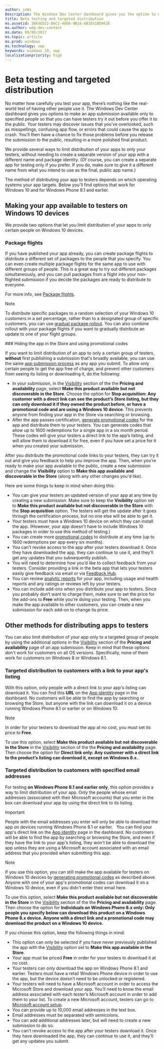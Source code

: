 ```yaml
---
author: jnHs
Description: The Windows Dev Center dashboard gives you the option to make your app available only to specified people so that you can have testers try it out before you offer it to the public.
title: Beta testing and targeted distribution
ms.assetid: 38E4ED22-D6C1-40D8-9B16-6B3E51BD962E
ms.author: wdg-dev-content
ms.date: 08/08/2017
ms.topic: article
ms.prod: windows
ms.technology: uwp
keywords: windows 10, uwp
localizationpriority: high
---
```


# Beta testing and targeted distribution

No matter how carefully you test your app, there’s nothing like the real-world test of having other people use it. The Windows Dev Center dashboard gives you options to make an app submission available only to specified people so that you can have testers try it out before you offer it to the public. Your testers may discover issues that you’ve overlooked, such as misspellings, confusing app flow, or errors that could cause the app to crash. You’ll then have a chance to fix those problems before you release the submission to the public, resulting in a more polished final product.

We provide several ways to limit distribution of your apps to only your testers, without needing to create a separate version of your app with a different name and package identity. (Of course, you can create a separate app for testing only if you prefer. If you do, make sure to give it a different name from what you intend to use as the final, public app name.)

The method of distributing your app to testers depends on which operating systems your app targets. Below you'll find options that work for Windows 10 and for Windows Phone 8.1 and earlier.

## Making your app available to testers on Windows 10 devices

We provide two options that let you limit distribution of your apps to only certain people on Windows 10 devices.

### Package flights

If you have published your app already, you can create package flights to distribute a different set of packages to the people that you specify. You can even create multiple package flights for the same app to use with different groups of people. This is a great way to try out different packages simultaneously, and you can pull packages from a flight into your non-flighted submission if you decide the packages are ready to distribute to everyone.

For more info, see [Package flights](package-flights.md).

> [!NOTE]
> To distribute specific packages to a random selection of your Windows 10 customers in a set percentage, rather than to a designated group of specific customers, you can use [gradual package rollout](gradual-package-rollout.md). You can also combine rollout with your package flights if you want to gradually distribute an update to one of your flight groups.

<span id="hide" />
### Hiding the app in the Store and using promotional codes

If you want to limit distribution of an app to only a certain group of testers, **without** first publishing a submission that's broadly available, you can use the same [app submission process](app-submissions.md) as any app you submit. To allow only certain people to get the app free of charge, and prevent other customers from seeing its listing or downloading it, do the following:

-   In your submission, in the [Visibility](set-app-pricing-and-availability.md#visibility) section of the the **Pricing and availability** page, select **Make this product available but not discoverable in the Store**.  Choose the option for **Stop acquisition: Any customer with a direct link can see the product’s Store listing, but they can only download it if they owned the product before, or have a promotional code and are using a Windows 10 device**. This prevents anyone from finding your app in the Store via searching or browsing.
-   After the app passes certification, [generate promotional codes](generate-promotional-codes.md) for the app and distribute them to your testers. You can generate codes that allow up to 1600 redemptions for a single app in a six month period. These codes will give your testers a direct link to the app’s listing, and will allow them to download it for free, even if you have set a price for it when you created your submission.

After you distribute the promotional code links to your testers, they can try it out and give you feedback to help you improve the app. Then, when you’re ready to make your app available to the public, create a new submission and change the **Visibility** option to **Make this app available and discoverable in the Store** (along with any other changes you'd like).

Here are some things to keep in mind when doing this:

-   You can give your testers an updated version of your app at any time by creating a new submission. Make sure to keep the **Visibility** option set to **Make this product available but not discoverable in the Store** with the **Stop acquisition** option. The testers will get the update after it goes through the certification process, but no one else will be able to get it.
-   Your testers must have a Windows 10 device on which they can install the app. (However, your app doesn't have to include Windows 10 packages in order to use this method of testing.)
-   You can create more [promotional codes](generate-promotional-codes.md) to distribute at any time (up to 1600 redemptions per app every six months).
-   You can’t revoke access to the app after your testers download it. Once they have downloaded the app, they can continue to use it, and they’ll get any updates that you subsequently publish.
-   You will need to determine how you’d like to collect feedback from your testers. Consider providing a link in the beta app that lets your testers easily give feedback via email or via [Feedback Hub](../monetize/launch-feedback-hub-from-your-app.md).
-   You can review [analytic reports](analytics.md) for your app, including usage and health reports and any ratings or reviews left by your testers.
-   You can include add-ons when you distribute your app to testers. Since you probably don’t want to charge them, make sure to set the price for the add-ons to **Free** while you’re doing your testing. Then, when you make the app available to other customers, you can create a new submission for each add-on to change its price.


## Other methods for distributing apps to testers

You can also limit distribution of your app only to a targeted group of people by using the additional options in the [Visibility](set-app-pricing-and-availability.md#visibility) section of the **Pricing and availability** page of an app submission. Keep in mind that these options don't work for customers on all OS versions. Specifically, none of them work for customers on Windows 8 or Windows 8.1.

### Targeted distribution to customers with a link to your app's listing

With this option, only people with a direct link to your app's listing can download it. You can find this **URL** on the [App identity](view-app-identity-details.md) page in the dashboard. No customers will be able to find the app by searching or browsing the Store, but anyone with the link can download it on a device running Windows Phone 8.1 or earlier or on Windows 10. 

> [!NOTE]
> In order for your testers to download the app at no cost, you must set its price to **Free**.

To use this option, select **Make this product available but not discoverable in the Store** in the [Visibility](set-app-pricing-and-availability.md#visibility) section of the the **Pricing and availability** page. Then choose the option for **Direct link only: Any customer with a direct link to the product’s listing can download it, except on Windows 8.x.**.  


### Targeted distribution to customers with specified email addresses

For testing **on Windows Phone 8.1 and earlier only**, this option provides a way to limit distribution of your app. Only the people whose email addresses (associated with their Microsoft accounts) that you enter in the box can download your app by using the direct link to its listing.

> [!IMPORTANT]
> People with the email addresses you enter will only be able to download the app on devices running Windows Phone 8.1 or earlier.
 
You can find your app's direct link on the [App identity](view-app-identity-details.md) page in the dashboard. No customers will be able to find the app by searching or browsing the Store, and even if they have the link to your app's listing, they won't be able to download the app unless they are using a Microsoft account associated with an email address that you provided when submitting this app.

> [!NOTE]
If you use this option, you can still make the app available for testers on Windows 10 devices by [generating promotional codes](generate-promotional-codes.md) as described above. Anyone with one of your app's promotional codes can download it on a Windows 10 device, even if you didn't enter their email here.

To use this option, select **Make this product available but not discoverable in the Store** in the [Visibility](set-app-pricing-and-availability.md#visibility) section of the the **Pricing and availability** page. Then choose the option for **Individuals on Windows Phone 8.x only: Only people you specify below can download this product on a Windows Phone 8.x device. Anyone with a direct link and a promotional code may download the product on a Windows 10 device.** 

If you choose this option, keep the following things in mind:

-   This option can only be selected if you have never previously published the app with the [Visibility](set-app-pricing-and-availability.md#visibility) option set to **Make this app available in the Store**.
-   Your app must be priced **Free** in order for your testers to download it at no cost.
-   Your testers can only download the app on Windows Phone 8.1 and earlier. Testers must have a retail Windows Phone device in order to use the app, but the device doesn’t need to be unlocked or registered.
-   Your testers will need to have a Microsoft account in order to access the Microsoft Store and download your app. You’ll need to know the email address associated with each tester’s Microsoft account in order to add them to your list. To create a new Microsoft account, testers can go to [Microsoft account setup](http://go.microsoft.com/fwlink/p/?LinkId=618945).
-   You can provide up to 10,000 email addresses in the text box.
-   Email addresses must be separated with semicolons.
-   You can add additional addresses later, but will need to create a new submission to do so.
-   You can’t revoke access to the app after your testers download it. Once they have downloaded the app, they can continue to use it, and they’ll get any updates you submit.
